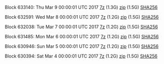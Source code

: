 Block 633140: Thu Mar  9 00:00:01 UTC 2017 [7z](https://transfer.sh/ae7io/bootstrap.dat.20170309.7z) (1.3G) [zip](https://transfer.sh/cRGtV/bootstrap.dat.20170309.zip) (1.5G) [SHA256](https://transfer.sh/16iMKp/sha256.txt)

Block 632591: Wed Mar  8 00:00:01 UTC 2017 [7z](https://transfer.sh/jzJh7/bootstrap.dat.20170308.7z) (1.2G) [zip](https://transfer.sh/nb2KF/bootstrap.dat.20170308.zip) (1.5G) [SHA256](https://transfer.sh/JUduL/sha256.txt)

Block 632038: Tue Mar  7 00:00:01 UTC 2017 [7z](https://transfer.sh/15fSaE/bootstrap.dat.20170307.7z) (1.2G) [zip](https://transfer.sh/R1uP7/bootstrap.dat.20170307.zip) (1.5G) [SHA256](https://transfer.sh/13QiT2/sha256.txt)

Block 631485: Mon Mar  6 00:00:01 UTC 2017 [7z](https://transfer.sh/eFB4s/bootstrap.dat.20170306.7z) (1.2G) [zip](https://transfer.sh/U2tfZ/bootstrap.dat.20170306.zip) (1.5G) [SHA256](https://transfer.sh/WWwWi/sha256.txt)

Block 630946: Sun Mar  5 00:00:01 UTC 2017 [7z](https://transfer.sh/129uqS/bootstrap.dat.20170305.7z) (1.2G) [zip](https://transfer.sh/7lCaG/bootstrap.dat.20170305.zip) (1.5G) [SHA256](https://transfer.sh/CcBbc/sha256.txt)

Block 630394: Sat Mar  4 00:00:01 UTC 2017 [7z](https://transfer.sh/hW7L1/bootstrap.dat.20170304.7z) (1.2G) [zip](https://transfer.sh/15NKZK/bootstrap.dat.20170304.zip) (1.5G) [SHA256](https://transfer.sh/oGJ5x/sha256.txt)
